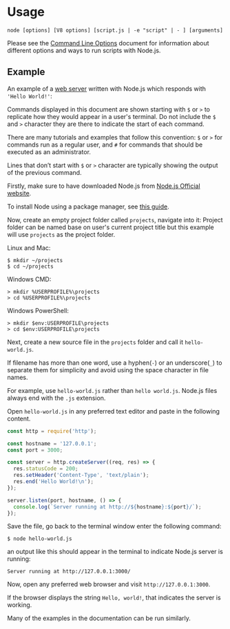 # Usage

<!--introduced_in=v0.10.0-->
<!--type=misc-->

`node [options] [V8 options] [script.js | -e "script" | - ] [arguments]`

Please see the [Command Line Options][] document for information about
different options and ways to run scripts with Node.js.

## Example
An example of a [web server][] written with Node.js which responds with
`'Hello World!'`:

Commands displayed in this document are shown starting with `$` or `>` 
to replicate how they would appear in a user's terminal. 
Do not include the `$` and `>` character they are there to 
indicate the start of each command. 

There are many tutorials and examples that follow this 
convention: `$` or `>` for commands run as a regular user, and `#` 
for commands that should be executed as an administrator. 

Lines that don’t start with `$` or `>` character are typically showing 
the output of the previous command.

Firstly, make sure to have downloaded Node.js from [Node.js Official website](http://nodejs.org/#download).

To install Node using a package manager, see [this guide](https://nodejs.org/en/download/package-manager/).


Now, create an empty project folder called `projects`, navigate into it:
Project folder can be named base on user's current project title but
this example will use `projects` as the project folder. 

Linux and Mac:

```console
$ mkdir ~/projects
$ cd ~/projects
```
Windows CMD:
```console
> mkdir %USERPROFILE%\projects
> cd %USERPROFILE%\projects
```

Windows PowerShell:

```console
> mkdir $env:USERPROFILE\projects
> cd $env:USERPROFILE\projects
```

Next, create a new source file in the `projects` folder
and call it `hello-world.js`.

If filename has more than one word, use a hyphen(`-`) or 
an underscore(`_`) to separate them for simplicity and avoid using 
the space character in file names. 

For example, use `hello-world.js` rather than `hello world.js`.
Node.js files always end with the `.js` extension. 

Open `hello-world.js` in any preferred text editor and paste in the following 
content.


```js
const http = require('http');

const hostname = '127.0.0.1';
const port = 3000;

const server = http.createServer((req, res) => {
  res.statusCode = 200;
  res.setHeader('Content-Type', 'text/plain');
  res.end('Hello World!\n');
});

server.listen(port, hostname, () => {
  console.log(`Server running at http://${hostname}:${port}/`);
});
```
Save the file, go back to the terminal window enter the following command:

```console
$ node hello-world.js
```
an output like this should appear in the terminal to indicate Node.js 
server is running:
 ```console
 Server running at http://127.0.0.1:3000/
 ````
Now, open any preferred web browser and visit `http://127.0.0.1:3000`.
 
If the browser displays the string `Hello, world!`, that indicates 
the server is working.  

Many of the examples in the documentation can be run similarly.

[Command Line Options]: cli.html#cli_command_line_options
[web server]: http.html
